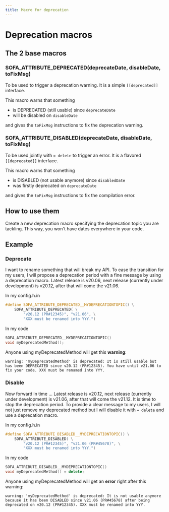```yaml
---
title: Macro for deprecation
---
```


# Deprecation macros

## The 2 base macros

### SOFA_ATTRIBUTE_DEPRECATED(deprecateDate, disableDate, toFixMsg)

To be used to trigger a deprecation warning. It is a simple `[[deprecated]]` interface.

This macro warns that something

- is DEPRECATED (still usable) since `deprecateDate`
- will be disabled on `disableDate`

and gives the `toFixMsg` instructions to fix the deprecation warning.

### SOFA_ATTRIBUTE_DISABLED(deprecateDate, disableDate, toFixMsg)

To be used jointly with `= delete` to trigger an error. It is a flavored `[[deprecated]]` interface.

This macro warns that something  

- is DISABLED (not usable anymore) since `disabledDate`
- was firstly deprecated on `deprecateDate`

and gives the `toFixMsg` instructions to fix the compilation error.


## How to use them

Create a new deprecation macro specifying the deprecation topic you are tackling.
This way, you won't have dates everywhere in your code.

## Example

### Deprecate

I want to rename something that will break my API. 
To ease the transition for my users, I will propose a deprecation period with a fine message by using a deprecation macro.
Latest release is v20.06, next release (currently under development) is v20.12, after that will come the v21.06.

In my config.h.in
```cpp
#define SOFA_ATTRIBUTE_DEPRECATED__MYDEPRECATIONTOPIC() \
    SOFA_ATTRIBUTE_DEPRECATED( \
        "v20.12 (PR#12345)", "v21.06", \
        "XXX must be renamed into YYY.")
```

In my code
```cpp
SOFA_ATTRIBUTE_DEPRECATED__MYDEPRECATIONTOPIC()
void myDeprecatedMethod();
```

Anyone using myDeprecatedMethod will get this **warning**: 
```text
warning: 'myDeprecatedMethod' is deprecated: It is still usable but has been DEPRECATED since v20.12 (PR#12345). You have until v21.06 to fix your code. XXX must be renamed into YYY.
```

### Disable

Now forward in time ...
Latest release is v20.12, next release (currently under development) is v21.06, after that will come the v21.12.
It is time to stop the deprecation period. To provide a clear message to my users, I will not just remove my deprecated method but I will disable it with `= delete` and use a deprecation macro.

In my config.h.in
```cpp
#define SOFA_ATTRIBUTE_DISABLED__MYDEPRECATIONTOPIC() \
    SOFA_ATTRIBUTE_DISABLED( \
        "v20.12 (PR#12345)", "v21.06 (PR#45678)", \
        "XXX must be renamed into YYY.")
```

In my code
```cpp
SOFA_ATTRIBUTE_DISABLED__MYDEPRECATIONTOPIC()
void myDeprecatedMethod() = delete;
```

Anyone using myDeprecatedMethod will get an **error** right after this warning: 
```text
warning: 'myDeprecatedMethod' is deprecated: It is not usable anymore because it has been DISABLED since v21.06 (PR#45678) after being deprecated on v20.12 (PR#12345). XXX must be renamed into YYY.
```


